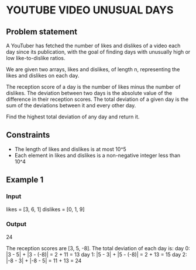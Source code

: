 # YOUTUBE VIDEO UNUSUAL DAYS

## Problem statement

A YouTuber has fetched the number of likes and dislikes of a video each day since its publication, with the goal of
finding days with unusually high or low like-to-dislike ratios.

We are given two arrays, likes and dislikes, of length n, representing the likes and dislikes on each day.

The reception score of a day is the number of likes minus the number of dislikes. The deviation between two days is the
absolute value of the difference in their reception scores. The total deviation of a given day is the sum of the
deviations between it and every other day.

Find the highest total deviation of any day and return it.

## Constraints

- The length of likes and dislikes is at most 10^5
- Each element in likes and dislikes is a non-negative integer less than 10^4

## Example 1

### Input

likes = [3, 6, 1]
dislikes = [0, 1, 9]

### Output

24

The reception scores are [3, 5, -8]. The total deviation of each day is:
day 0: |3 - 5| + |3 - (-8)| = 2 + 11 = 13
day 1: |5 - 3| + |5 - (-8)| = 2 + 13 = 15
day 2: |-8 - 3| + |-8 - 5| = 11 + 13 = 24
